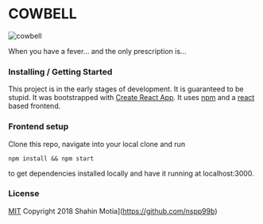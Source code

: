 # COWBELL

![cowbell](https://www.bathroomreader.com/wp-content/uploads/2014/03/Walken-Cowbell_DS.jpg)

When you have a fever... and the only prescription is...

### Installing / Getting Started

This project is in the early stages of development.  It is guaranteed to be stupid.  It was bootstrapped with [Create React App](https://www.google.com). It uses [npm](https://www.npmjs.com/) and a [react](https://reactjs.org/) based frontend.

### Frontend setup

Clone this repo, navigate into your local clone and run
```
npm install && npm start
```
to get dependencies installed locally and have it running at localhost:3000.

### License

[MIT](https://oss.ninja/mit?organization=Eric%20Kollegger) Copyright 2018 Shahin Motia](https://github.com/nspp99b)
